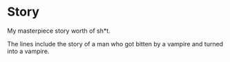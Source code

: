 # Story
My masterpiece story worth of sh*t.

The lines include the story of a man who got bitten by a vampire and turned into a vampire.
